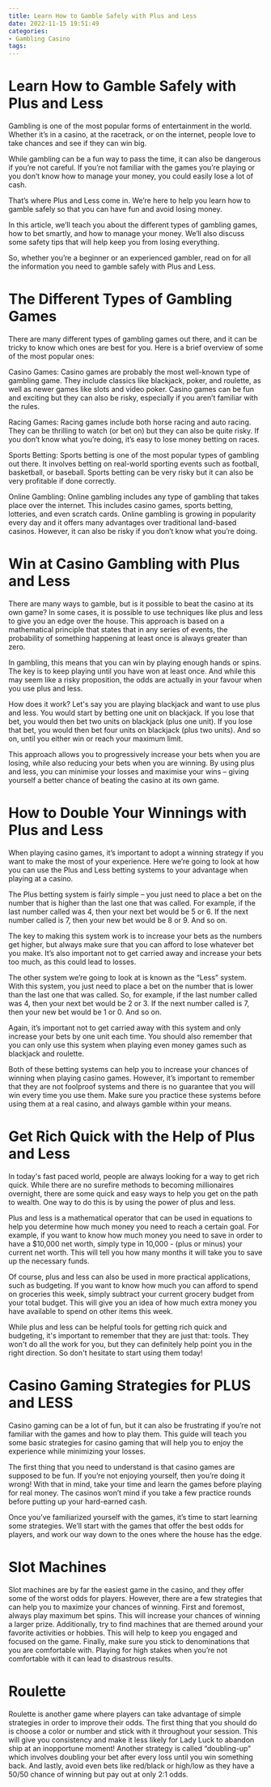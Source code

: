 ```yaml
---
title: Learn How to Gamble Safely with Plus and Less 
date: 2022-11-15 19:51:49
categories:
- Gambling Casino
tags:
---
```



#  Learn How to Gamble Safely with Plus and Less 

Gambling is one of the most popular forms of entertainment in the world. Whether it’s in a casino, at the racetrack, or on the internet, people love to take chances and see if they can win big.

While gambling can be a fun way to pass the time, it can also be dangerous if you’re not careful. If you’re not familiar with the games you’re playing or you don’t know how to manage your money, you could easily lose a lot of cash.

That’s where Plus and Less come in. We’re here to help you learn how to gamble safely so that you can have fun and avoid losing money.

In this article, we’ll teach you about the different types of gambling games, how to bet smartly, and how to manage your money. We’ll also discuss some safety tips that will help keep you from losing everything.

So, whether you’re a beginner or an experienced gambler, read on for all the information you need to gamble safely with Plus and Less.

# The Different Types of Gambling Games 

There are many different types of gambling games out there, and it can be tricky to know which ones are best for you. Here is a brief overview of some of the most popular ones:

Casino Games: Casino games are probably the most well-known type of gambling game. They include classics like blackjack, poker, and roulette, as well as newer games like slots and video poker. Casino games can be fun and exciting but they can also be risky, especially if you aren’t familiar with the rules.

Racing Games: Racing games include both horse racing and auto racing. They can be thrilling to watch (or bet on) but they can also be quite risky. If you don’t know what you’re doing, it’s easy to lose money betting on races.

Sports Betting: Sports betting is one of the most popular types of gambling out there. It involves betting on real-world sporting events such as football, basketball, or baseball. Sports betting can be very risky but it can also be very profitable if done correctly.


 Online Gambling: Online gambling includes any type of gambling that takes place over the internet. This includes casino games, sports betting, lotteries, and even scratch cards. Online gambling is growing in popularity every day and it offers many advantages over traditional land-based casinos. However, it can also be risky if you don’t know what you’re doing.

#  Win at Casino Gambling with Plus and Less 

There are many ways to gamble, but is it possible to beat the casino at its own game? In some cases, it is possible to use techniques like plus and less to give you an edge over the house. This approach is based on a mathematical principle that states that in any series of events, the probability of something happening at least once is always greater than zero.

In gambling, this means that you can win by playing enough hands or spins. The key is to keep playing until you have won at least once. And while this may seem like a risky proposition, the odds are actually in your favour when you use plus and less.

How does it work? Let's say you are playing blackjack and want to use plus and less. You would start by betting one unit on blackjack. If you lose that bet, you would then bet two units on blackjack (plus one unit). If you lose that bet, you would then bet four units on blackjack (plus two units). And so on, until you either win or reach your maximum limit.

This approach allows you to progressively increase your bets when you are losing, while also reducing your bets when you are winning. By using plus and less, you can minimise your losses and maximise your wins – giving yourself a better chance of beating the casino at its own game.

#  How to Double Your Winnings with Plus and Less 

When playing casino games, it’s important to adopt a winning strategy if you want to make the most of your experience. Here we’re going to look at how you can use the Plus and Less betting systems to your advantage when playing at a casino.

The Plus betting system is fairly simple – you just need to place a bet on the number that is higher than the last one that was called. For example, if the last number called was 4, then your next bet would be 5 or 6. If the next number called is 7, then your new bet would be 8 or 9. And so on.

The key to making this system work is to increase your bets as the numbers get higher, but always make sure that you can afford to lose whatever bet you make. It’s also important not to get carried away and increase your bets too much, as this could lead to losses.

The other system we’re going to look at is known as the “Less” system. With this system, you just need to place a bet on the number that is lower than the last one that was called. So, for example, if the last number called was 4, then your next bet would be 2 or 3. If the next number called is 7, then your new bet would be 1 or 0. And so on.

Again, it’s important not to get carried away with this system and only increase your bets by one unit each time. You should also remember that you can only use this system when playing even money games such as blackjack and roulette.

Both of these betting systems can help you to increase your chances of winning when playing casino games. However, it’s important to remember that they are not foolproof systems and there is no guarantee that you will win every time you use them. Make sure you practice these systems before using them at a real casino, and always gamble within your means.

#  Get Rich Quick with the Help of Plus and Less 

In today's fast paced world, people are always looking for a way to get rich quick. While there are no surefire methods to becoming millionaires overnight, there are some quick and easy ways to help you get on the path to wealth. One way to do this is by using the power of plus and less.

Plus and less is a mathematical operator that can be used in equations to help you determine how much money you need to reach a certain goal. For example, if you want to know how much money you need to save in order to have a $10,000 net worth, simply type in 10,000 - (plus or minus) your current net worth. This will tell you how many months it will take you to save up the necessary funds.

Of course, plus and less can also be used in more practical applications, such as budgeting. If you want to know how much you can afford to spend on groceries this week, simply subtract your current grocery budget from your total budget. This will give you an idea of how much extra money you have available to spend on other items this week.

While plus and less can be helpful tools for getting rich quick and budgeting, it's important to remember that they are just that: tools. They won't do all the work for you, but they can definitely help point you in the right direction. So don't hesitate to start using them today!

#  Casino Gaming Strategies for PLUS and LESS

Casino gaming can be a lot of fun, but it can also be frustrating if you’re not familiar with the games and how to play them. This guide will teach you some basic strategies for casino gaming that will help you to enjoy the experience while minimizing your losses.

The first thing that you need to understand is that casino games are supposed to be fun. If you’re not enjoying yourself, then you’re doing it wrong! With that in mind, take your time and learn the games before playing for real money. The casinos won’t mind if you take a few practice rounds before putting up your hard-earned cash.

Once you’ve familiarized yourself with the games, it’s time to start learning some strategies. We’ll start with the games that offer the best odds for players, and work our way down to the ones where the house has the edge.

# Slot Machines

Slot machines are by far the easiest game in the casino, and they offer some of the worst odds for players. However, there are a few strategies that can help you to maximize your chances of winning. First and foremost, always play maximum bet spins. This will increase your chances of winning a larger prize. Additionally, try to find machines that are themed around your favorite activities or hobbies. This will help to keep you engaged and focused on the game. Finally, make sure you stick to denominations that you are comfortable with. Playing for high stakes when you’re not comfortable with it can lead to disastrous results.

# Roulette

Roulette is another game where players can take advantage of simple strategies in order to improve their odds. The first thing that you should do is choose a color or number and stick with it throughout your session. This will give you consistency and make it less likely for Lady Luck to abandon ship at an inopportune moment! Another strategy is called “doubling-up” which involves doubling your bet after every loss until you win something back. And lastly, avoid even bets like red/black or high/low as they have a 50/50 chance of winning but pay out at only 2:1 odds.